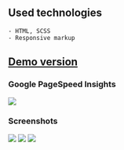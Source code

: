 ## Used technologies
    - HTML, SCSS
    - Responsive markup
## [Demo version](https://rryaboshtan.github.io/HTML-SCSS-Barber-shop-site/)



### Google PageSpeed Insights
![](assets/screenshots/screenshot0.png)
### Screenshots
![](assets/screenshots/screenshot1.png)
![](assets/screenshots/screenshot2.png)
![](assets/screenshots/screenshot3.png)